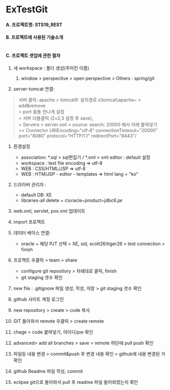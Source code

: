 # ExTestGit
#### A. 프로젝트명: STS19_REST<br>

#### B. 프로젝트에 사용된 기술소개 <br><br>




#### C. 프로젝트 셋업에 관한 절차
1. 새 workspace : 폴더 생성(주어진 이름) <br>
   1. window > perspective > open perspective > Others : spring/git <br>

2. server-tomcat 연결: <br>
  > 서버 클릭: apache > tomcat9: 설치경로 c\tomcat\apache~ > add&remove <br>
	> port 충돌 안나게 설정 <br>
	> 서버 더블클릭 (2+2,3 설정 후 save), <br>
	> Servers > server.xml > source: search: 20000 해서 아래 붙여넣기 <br>
	>> Connector URIEncoding="utf-8" connectionTimeout="20000" port="8080" protocol="HTTP/1.1" redirectPort="8443"/


1. 환경설정
  	- association: *.sql > sql편집기 /  *.xml > xml editor : default 설정
	- workspace : text file encoding => utf-8
	- WEB : CSS/HTML/JSP => utf-8
	- WEB : HTM/JSP - editor - templates => html lang = "ko"

4. 드라이버 관리자 : 
	- default DB: XE
	- libraries-all delete + c\oracle\~product\~jdbc6.jar
5. web.xml, servlet, pox.xml 업데이트

6. import 프로젝트

7. 데이터 베이스 연결:
	- oracle + 해당 PJT 선택 > XE, sid, scott26/tiger26 > test connection > finish

8. 프로젝트 우클릭 > team > share
	- configure git repository > 차례대로 클릭, finish
	- git staging 갯수 확인
9. new file : .gitignore 파일 생성, 작성, 저장 > git staging 갯수 확인
10. github 사이트 계정 로그인
11. new repository > create >  code 복사
12. GIT 돌아와서 remote 우클릭 > create remote
13. chage > code 붙여넣기, 아이디/pw 확인
14. advanced> add all branches > save > remote 하단에 pull push 확인
15. 파일등 내용 변경 > commit&push 후 변경 내용 확인 > github에 내용 변경된 거 확인
16. github Readme 파일 작성, commit
17. eclipse git으로 돌아와서 pull 후 readme 파일 들어와졌는지 확인



